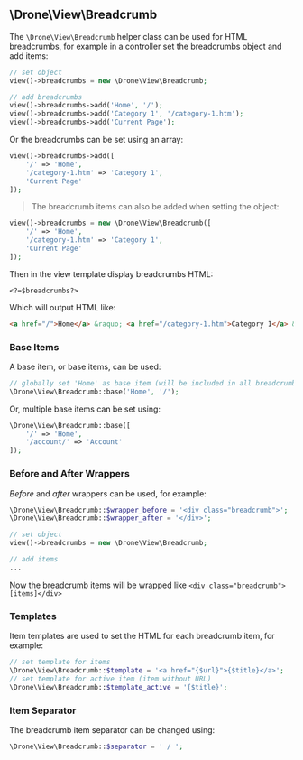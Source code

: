 ## \Drone\View\Breadcrumb

The `\Drone\View\Breadcrumb` helper class can be used for HTML breadcrumbs, for example in a controller set the breadcrumbs object and add items:
```php
// set object
view()->breadcrumbs = new \Drone\View\Breadcrumb;

// add breadcrumbs
view()->breadcrumbs->add('Home', '/');
view()->breadcrumbs->add('Category 1', '/category-1.htm');
view()->breadcrumbs->add('Current Page');
```
Or the breadcrumbs can be set using an array:
```php
view()->breadcrumbs->add([
	'/' => 'Home',
	'/category-1.htm' => 'Category 1',
	'Current Page'
]);
```

> The breadcrumb items can also be added when setting the object:
```php
view()->breadcrumbs = new \Drone\View\Breadcrumb([
	'/' => 'Home',
	'/category-1.htm' => 'Category 1',
	'Current Page'
]);
```

Then in the view template display breadcrumbs HTML:
```html+php
<?=$breadcrumbs?>
```
Which will output HTML like:
```html
<a href="/">Home</a> &raquo; <a href="/category-1.htm">Category 1</a> &raquo; Current Page
```

### Base Items
A base item, or base items, can be used:
```php
// globally set 'Home' as base item (will be included in all breadcrumbs)
\Drone\View\Breadcrumb::base('Home', '/');
```
Or, multiple base items can be set using:
```php
\Drone\View\Breadcrumb::base([
	'/' => 'Home',
	'/account/' => 'Account'
]);
```

### Before and After Wrappers
*Before* and *after* wrappers can be used, for example:
```php
\Drone\View\Breadcrumb::$wrapper_before = '<div class="breadcrumb">';
\Drone\View\Breadcrumb::$wrapper_after = '</div>';

// set object
view()->breadcrumbs = new \Drone\View\Breadcrumb;

// add items
...
```
Now the breadcrumb items will be wrapped like `<div class="breadcrumb">[items]</div>`

### Templates
Item templates are used to set the HTML for each breadcrumb item, for example:
```php
// set template for items
\Drone\View\Breadcrumb::$template = '<a href="{$url}">{$title}</a>';
// set template for active item (item without URL)
\Drone\View\Breadcrumb::$template_active = '{$title}';
```

### Item Separator
The breadcrumb item separator can be changed using:
```php
\Drone\View\Breadcrumb::$separator = ' / ';
```